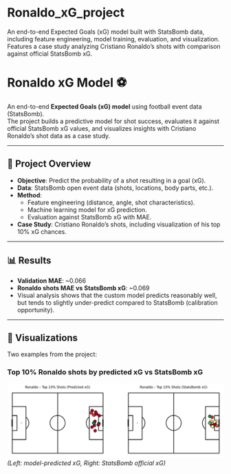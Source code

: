 # Ronaldo_xG_project
An end-to-end Expected Goals (xG) model built with StatsBomb data, including feature engineering, model training, evaluation, and visualization. Features a case study analyzing Cristiano Ronaldo’s shots with comparison against official StatsBomb xG.
# Ronaldo xG Model ⚽

An end-to-end **Expected Goals (xG) model** using football event data (StatsBomb).  
The project builds a predictive model for shot success, evaluates it against official StatsBomb xG values, and visualizes insights with Cristiano Ronaldo’s shot data as a case study.  

---

## 🚀 Project Overview
- **Objective**: Predict the probability of a shot resulting in a goal (xG).  
- **Data**: StatsBomb open event data (shots, locations, body parts, etc.).  
- **Method**:
  - Feature engineering (distance, angle, shot characteristics).
  - Machine learning model for xG prediction.
  - Evaluation against StatsBomb xG with MAE.  
- **Case Study**: Cristiano Ronaldo’s shots, including visualization of his top 10% xG chances.  

---

## 📊 Results
- **Validation MAE**: ~0.066  
- **Ronaldo shots MAE vs StatsBomb xG**: ~0.069  
- Visual analysis shows that the custom model predicts reasonably well, but tends to slightly under-predict compared to StatsBomb (calibration opportunity).  

---

## 🎨 Visualizations
Two examples from the project:

### Top 10% Ronaldo shots by predicted xG vs StatsBomb xG
![Comparison plot](output.png)  
*(Left: model-predicted xG, Right: StatsBomb official xG)*
